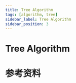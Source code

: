 ```yaml
---
title: Tree Algorithm
tags: [algorithm, tree]
sidebar_label: Tree Algorithm
sidebar_position: 3
---
```


# Tree Algorithm

# 参考资料